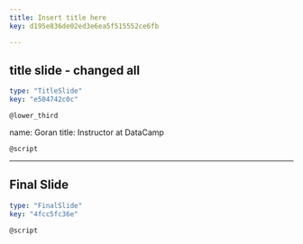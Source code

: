 ```yaml
---
title: Insert title here
key: d195e836de02ed3e6ea5f515552ce6fb

---
```

## title slide - changed all

```yaml
type: "TitleSlide"
key: "e504742c0c"
```

`@lower_third`

name: Goran
title: Instructor at DataCamp


`@script`



---
## Final Slide

```yaml
type: "FinalSlide"
key: "4fcc5fc36e"
```

`@script`


